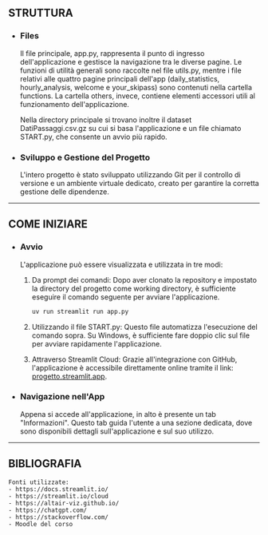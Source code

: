 ## STRUTTURA
- ### Files
    Il file principale, app.py, rappresenta il punto di ingresso dell'applicazione e gestisce la navigazione tra le diverse pagine. 
    Le funzioni di utilità generali sono raccolte nel file utils.py, mentre i file relativi alle quattro pagine principali dell'app (daily_statistics, hourly_analysis, welcome e your_skipass) sono contenuti nella cartella functions. 
    La cartella others, invece, contiene elementi accessori utili al funzionamento dell'applicazione.

    Nella directory principale si trovano inoltre il dataset DatiPassaggi.csv.gz su cui si basa l'applicazione e un file chiamato START.py, che consente un avvio più rapido.

- ### Sviluppo e Gestione del Progetto
    L'intero progetto è stato sviluppato utilizzando Git per il controllo di versione e un ambiente virtuale dedicato, creato per garantire la corretta gestione delle dipendenze.

---

## COME INIZIARE
- ### Avvio
    L'applicazione può essere visualizzata e utilizzata in tre modi:

    1. Da prompt dei comandi: Dopo aver clonato la repository e impostato la directory del progetto come working directory, è sufficiente eseguire il comando seguente per avviare l'applicazione.
        ```bash
        uv run streamlit run app.py
        ```

    2. Utilizzando il file START.py: Questo file automatizza l'esecuzione del comando sopra. Su Windows, è sufficiente fare doppio clic sul file per avviare rapidamente l'applicazione.

    3. Attraverso Streamlit Cloud: Grazie all'integrazione con GitHub, l'applicazione è accessibile direttamente online tramite il link: [progetto.streamlit.app](https://progetto.streamlit.app/).

- ### Navigazione nell'App
    Appena si accede all'applicazione, in alto è presente un tab "Informazioni". 
    Questo tab guida l'utente a una sezione dedicata, dove sono disponibili dettagli sull'applicazione e sul suo utilizzo.

---

## BIBLIOGRAFIA
    Fonti utilizzate:
    - https://docs.streamlit.io/
    - https://streamlit.io/cloud
    - https://altair-viz.github.io/
    - https://chatgpt.com/
    - https://stackoverflow.com/
    - Moodle del corso